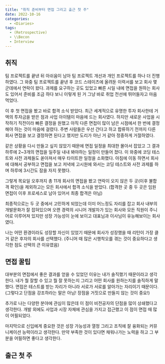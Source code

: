 ```yaml
---
title: "취직 준비부터 면접 그리고 출근 첫 주"
date: 2022-10-16
categories:
  - <Diaries>
tags:
  - (Retrospective)
  - \\Becon
  - Interview
---
```


## 취직

팀 프로젝트를 끝낸 뒤 아쉬움이 남아 팀 프로젝트 개선과 개인 프로젝트를 하나 더 진행하였다. 그 와중 팀 프로젝트를 끝낸 후 코드 스테이츠에 올려둔 이력서를 보고 회사 몇 군데에서 연락이 왔다. 과제를 요구하는 곳도 있었고 빠른 시일 내에 면접을 원하는 회사도 있어서 준비를 조금 하다 보니 이렇게 된 거 그냥 바로 취업 전선에 뛰어들자고 마음먹었다.

이 후 첫 면접을 봤고 바로 합격 소식 받았다. 최근 세계적으로 유명한 투자 회사한테 거액의 투자금을 받은 점과 사업 아이템이 마음에 드는 회사였다. 하지만 새로운 사업을 시작하기 직전이라 빠른 결정을 원했고 아직 다른 면접이 많이 남은 시점에서 한 번에 결정해야 하는 것이 마음에 걸렸다. 주변 사람들은 우선 간다고 하고 합류하기 전까지 다른 회사 면접을 보고 결정하면 된다고 했지만 도리가 아닌 거 같아 정중하게 거절하였다.

같은 상황을 다시 만들고 싶지 않았기 때문에 면접 일정을 최대한 몰아서 잡았고 그 결과 하루에 2~3개의 면접을 일주일 내내 봐야하는 일정이 만들어 졌다. 이 와중에 코딩 테스트와 사전 과제들도 쏟아져서 매우 타이트한 일정을 소화했다. 아침에 이동 하면서 회사에 대해서 공부하고 면접을 보고 저녁에 고시원에 와서는 코딩 테스트와 사전 과제를 하며 하루에 3시간도 잠을 자지 못했다.

그렇게 목요일 오후까지 총 11개 회사의 면접을 봤고 연락이 오지 않은 두 곳(이후 불합격 확인)을 제외하고는 모든 회사에서 합격 소식을 받았다. (합격한 곳 중 두 곳은 임원 면접이 이후 프로세스로 남아 있어서 최종 합격은 아님)

최종적으로는 두 곳 중에서 고민하게 되었는데 이미 어느정도 자리를 잡고 회사 내부의 개발문화가 잘 잡혀있으며 오랜 경력의 시니어 개발자가 있는 회사와 모든 직원이 주니어로 이루어져 있지만 성장 가능성이 눈에 보이고 대표님과 이사님이 유능해보이는 회사였다.

나는 어떤 환경이라도 성장할 자신이 있었기 때문에 회사가 성장했을 때 리턴이 가장 클 거 같은 후자의 회사를 선택했다. (주니어 때 많은 시행착오를 겪는 것이 중요하다고 생각한 점도 선택의 큰 이유였음)

## 면접 꿀팁

대부분의 면접에서 좋은 결과를 얻을 수 있었던 이유는 내가 솔직했기 때문이라고 생각한다. 내가 뭘 잘할 수 있고 뭘 잘 못하는지 그리고 어떤 회사를 원하는지를 솔직하게 말했다. 면접은 테스트를 받는 자리가 아니라 서로가 서로를 알아가는 자리이기 때문이다. (그렇다고 단점을 강조하라는 말은 아님! 장점을 거짓으로 만들지 않는 것이 중요!)

추가로 나는 다양한 분야에 관심이 많은데 이 점이 비전공자의 단점을 많이 상쇄했다고 생각한다. 개발 외에도 사업과 시장 자체에 관심을 가지고 접근했고 이 점이 면접 때 많이 어필되었다.

마지막으로 신입에게 중요한 것은 성장 가능성과 열정 그리고 조직에 잘 융화되는 커뮤니케이션 능력이라고 생각한다. 만약 부족한 것이 있다면 채워나가는 노력을 하고 그 부분을 어필하면 좋다고 생각한다.

## 출근 첫 주
